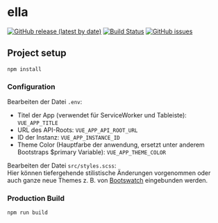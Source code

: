 # ella
[![GitHub release (latest by date)](https://img.shields.io/github/v/release/educorvi/ella_frontend)](https://github.com/educorvi/ella_frontend/releases/latest)
[![Build Status](https://jenkins.jp-studios.de/job/ella_frontend/job/master/badge/icon)](https://jenkins.jp-studios.de/blue/organizations/jenkins/ella_frontend/branches/)
[![GitHub issues](https://img.shields.io/github/issues/educorvi/ella_frontend)](https://github.com/educorvi/ella_frontend/issues)
## Project setup
```
npm install
```

### Configuration
Bearbeiten der Datei `.env`:
- Titel der App (verwendet für ServiceWorker und Tableiste): ``VUE_APP_TITLE``
- URL des API-Roots: ``VUE_APP_API_ROOT_URL``
- ID der Instanz: ``VUE_APP_INSTANCE_ID``
- Theme Color (Hauptfarbe der anwendung, ersetzt unter anderem Bootstraps $primary Variable): ``VUE_APP_THEME_COLOR``

Bearbeiten der Datei ``src/styles.scss``:  
Hier können tiefergehende stilistische Änderungen vorgenommen oder auch ganze neue Themes z. B. von [Bootswatch](https://bootswatch.com/) eingebunden werden. 
### Production Build
```
npm run build
```
